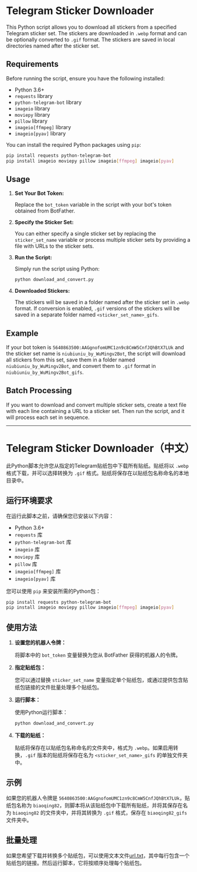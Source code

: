 # Telegram Sticker Downloader

This Python script allows you to download all stickers from a specified Telegram sticker set. The stickers are downloaded in `.webp` format and can be optionally converted to `.gif` format. The stickers are saved in local directories named after the sticker set.

## Requirements

Before running the script, ensure you have the following installed:

- Python 3.6+
- `requests` library
- `python-telegram-bot` library
- `imageio` library
- `moviepy` library
- `pillow` library
- `imageio[ffmpeg]` library
- `imageio[pyav]` library

You can install the required Python packages using `pip`:

```bash
pip install requests python-telegram-bot
pip install imageio moviepy pillow imageio[ffmpeg] imageio[pyav]
```

## Usage

1. **Set Your Bot Token:**

   Replace the `bot_token` variable in the script with your bot's token obtained from BotFather.

2. **Specify the Sticker Set:**

   You can either specify a single sticker set by replacing the `sticker_set_name` variable or process multiple sticker sets by providing a file with URLs to the sticker sets.

3. **Run the Script:**

   Simply run the script using Python:

   ```bash
   python download_and_convert.py
   ```

4. **Downloaded Stickers:**

   The stickers will be saved in a folder named after the sticker set in `.webp` format. If conversion is enabled, `.gif` versions of the stickers will be saved in a separate folder named `<sticker_set_name>_gifs`.

## Example

If your bot token is `5640863500:AAGgnofomUMC1zn9c8CmW5CnfJQhBtX7LUk` and the sticker set name is `niubiuniu_by_WuMingv2Bot`, the script will download all stickers from this set, save them in a folder named `niubiuniu_by_WuMingv2Bot`, and convert them to `.gif` format in `niubiuniu_by_WuMingv2Bot_gifs`.

## Batch Processing

If you want to download and convert multiple sticker sets, create a text file with each line containing a URL to a sticker set. Then run the script, and it will process each set in sequence.

---

# Telegram Sticker Downloader（中文）

此Python脚本允许您从指定的Telegram贴纸包中下载所有贴纸。贴纸将以 `.webp` 格式下载，并可以选择转换为 `.gif` 格式。贴纸将保存在以贴纸包名称命名的本地目录中。

## 运行环境要求

在运行此脚本之前，请确保您已安装以下内容：

- Python 3.6+
- `requests` 库
- `python-telegram-bot` 库
- `imageio` 库
- `moviepy` 库
- `pillow` 库
- `imageio[ffmpeg]` 库
- `imageio[pyav]` 库

您可以使用 `pip` 来安装所需的Python包：

```bash
pip install requests python-telegram-bot
pip install imageio moviepy pillow imageio[ffmpeg] imageio[pyav]
```

## 使用方法

1. **设置您的机器人令牌：**

   将脚本中的 `bot_token` 变量替换为您从 BotFather 获得的机器人的令牌。

2. **指定贴纸包：**

   您可以通过替换 `sticker_set_name` 变量指定单个贴纸包，或通过提供包含贴纸包链接的文件批量处理多个贴纸包。

3. **运行脚本：**

   使用Python运行脚本：

   ```bash
   python download_and_convert.py
   ```

4. **下载的贴纸：**

   贴纸将保存在以贴纸包名称命名的文件夹中，格式为 `.webp`。如果启用转换，`.gif` 版本的贴纸将保存在名为 `<sticker_set_name>_gifs` 的单独文件夹中。

## 示例

如果您的机器人令牌是 `5640863500:AAGgnofomUMC1zn9c8CmW5CnfJQhBtX7LUk`，贴纸包名称为 `biaoqing82`，则脚本将从该贴纸包中下载所有贴纸，并将其保存在名为 `biaoqing82` 的文件夹中，并将其转换为 `.gif` 格式，保存在 `biaoqing82_gifs` 文件夹中。

## 批量处理

如果您希望下载并转换多个贴纸包，可以使用文本文件[url.txt](url.txt)，其中每行包含一个贴纸包的链接。然后运行脚本，它将按顺序处理每个贴纸包。